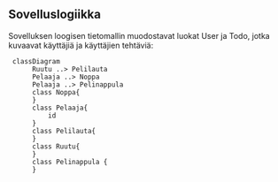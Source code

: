 ## Sovelluslogiikka

Sovelluksen loogisen tietomallin muodostavat luokat User ja Todo, jotka kuvaavat käyttäjiä ja käyttäjien tehtäviä:

```mermaid
 classDiagram
      Ruutu ..> Pelilauta
      Pelaaja ..> Noppa
      Pelaaja ..> Pelinappula
      class Noppa{
      }
      class Pelaaja{
          id
      }
      class Pelilauta{
      }
      class Ruutu{
      }
      class Pelinappula {
      }
```
